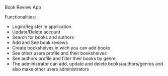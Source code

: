 Book Review App

Functionalities:
- Login/Register in application
- Update/Delete account
- Search for books and authors
- Add and See book reviews
- Create bookshelves in wich you can add books
- See other users profile and their bookshelves
- See authors profile and filter their books by genre
- The administrator can add, update and delete books/authors/genres and
also make other users administrators
